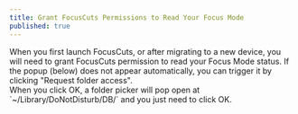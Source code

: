 ```yaml
---
title: Grant FocusCuts Permissions to Read Your Focus Mode
published: true
---
```

<div class="docs-image">
<object type="image/svg+xml" data="/assets/auto/folder-access-needed.svg"></object>
</div>
When you first launch FocusCuts, or after migrating to a new device, you will need to grant FocusCuts permission to 
read your Focus Mode status. If the popup (below) does not appear automatically, you can trigger it by clicking 
"Request folder access".
<div class="docs-image">
<object type="image/svg+xml" data="/assets/auto/folder-permission-popup.svg"></object>
</div>
When you click OK, a folder picker will pop open at `~/Library/DoNotDisturb/DB/` and you just need to click OK.
<div class="docs-image">
<object type="image/svg+xml" data="/assets/auto/folder-picker.svg"></object>
</div>